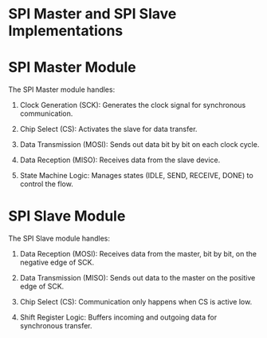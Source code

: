 # SPI Master and SPI Slave Implementations

# SPI Master Module
The SPI Master module handles:

1. Clock Generation (SCK): Generates the clock signal for synchronous communication.

2. Chip Select (CS): Activates the slave for data transfer.

3. Data Transmission (MOSI): Sends out data bit by bit on each clock cycle.

4. Data Reception (MISO): Receives data from the slave device.

5. State Machine Logic: Manages states (IDLE, SEND, RECEIVE, DONE) to control the flow.

# SPI Slave Module
The SPI Slave module handles:

1. Data Reception (MOSI): Receives data from the master, bit by bit, on the negative edge of SCK.

2. Data Transmission (MISO): Sends out data to the master on the positive edge of SCK.

3. Chip Select (CS): Communication only happens when CS is active low.

4. Shift Register Logic: Buffers incoming and outgoing data for synchronous transfer.
